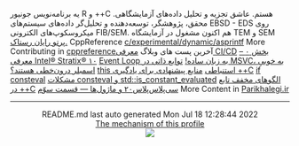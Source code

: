 یه برنامه‌نویس جونیور R و ++C هستم.
عاشق تجزیه و‌ تحلیل داده‌های آزمایشگاهی.
محقق، پژوهشگر، توسعه‌دهنده و تحلیل‌گر داده‌های سیستم‌های EBSD - EDS روی میکروسکوپ‌های الکترونی FIB/SEM.
هم اکنون مشغول در آزمایشگاه TEM و SEM [پرتو رایان رستاک.](https://partowrayan.com/)
CppReference
[c/experimental/dynamic/asprintf](https://en.cppreference.com/w/c/experimental/dynamic/asprintf)
More Contributing in [cppreference](https://en.cppreference.com/mwiki/index.php?limit=50&tagfilter=&title=Special%3AContributions&contribs=user&target=Parisakhaleghi&namespace=&year=&month=-1)آخرین پست های وبلاگ
[معرفی CI/CD](https://parikhaleghi.ir/2022/07/07/ci-cd/)
[بخش ۰ – معرفی Intel® Stratix® ۱۰](https://parikhaleghi.ir/2022/05/30/0-intel-stratix-10/)
[Event Loop به زبان ساده!](https://parikhaleghi.ir/2022/05/16/basic-event-loop/)
[توابع ذاتی در MSVC، به خوبیِ اسمبلر درون‌خطی هستند؟](https://parikhaleghi.ir/2022/04/12/intrinsics/)
[this استنباطی](https://parikhaleghi.ir/2022/04/06/deducing-this/)
[منابع پیشنهادی برای یادگیری ++C](https://parikhaleghi.ir/2022/03/13/cc-resources/)
[if consteval](https://parikhaleghi.ir/2022/02/25/if-consteval/)
[مشکلات consteval و std::is_constant_evaluated](https://parikhaleghi.ir/2022/02/21/cc-consteval/)
[الگوهای مخفف تابع در ++C](https://parikhaleghi.ir/2022/02/20/cc-abbreviated-function-templates/)
[سی‌پلاس‌پلاس۲۰ و ماژول‌ها — قسمت سوّم](https://parikhaleghi.ir/2022/02/15/cc-modules-part-3/)
More Content in [Parikhalegi.ir](https://parikhaleghi.ir)<hr>
<div align="center">
README.md last auto generated Mon Jul 18 12:28:44 2022
<br>
<a href="https://parikhaleghi.ir/2022/07/07/ci-cd/#:~:text=%D9%85%D8%AB%D8%A7%D9%84%3A%20%D8%A7%D8%B3%D8%AA%D9%81%D8%A7%D8%AF%D9%87%20%D8%A7%D8%B2%20CI/CD%20%D8%AF%D8%B1%20%D8%A7%DA%A9%D8%A7%D9%86%D8%AA%20GitHub" target="_blank">The mechanism of this profile</a>
</div>
<div align="center">
<a href="https://github.com/PariKhaleghi/PariKhaleghi/actions/workflows/cron.yml"><img src="https://github.com/Mehranalam/PariKhaleghi/actions/workflows/cron.yml/badge.svg"></a>
</div>
